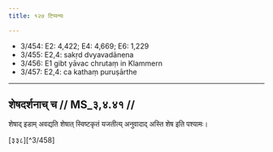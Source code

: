 ```yaml
---
title: १२७ टिप्पन्यः

---
```

- 3/454: E2: 4,422; E4: 4,669; E6: 1,229
- 3/455: E2,4: sakṛd dvyavadānena
- 3/456: E1 gibt yāvac chrutaṃ in Klammern
- 3/457: E2,4: ca kathaṃ puruṣārthe

____________________________________________


## शेषदर्शनाच् च // MS_३,४.४१ //

शेषाद् इडाम् अवद्यति शेषात् स्विष्टकृतं यजतीत्य् अनुवादाद् अस्ति शेष इति पश्यामः।

[३३८][^3/458]
